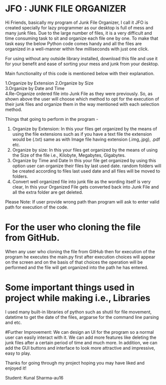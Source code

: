 # JFO : JUNK FILE ORGANIZER

Hi Friends, basically my program of Junk File Organizer, I call it JFO is created specially
for lazy programmer as our desktop is full of mess and many junk files.
Due to the large number of files, it is a very difficult and time consuming task to sit and
organize each file one by one. To make that task easy the below Python code
comes handy and all the files are organized in a well-manner within
few milliseconds with just one click.

For using without any outside library installed, download this file and
use it for your benefit and ease of sorting your mess and junk from your desktop.

Main functionality of this code is mentioned below with their explanation.

1.Organize by Extension 
2.Organize by Size  
3.Organize by Date and Time  
4.Re-Organize ordered file into Junk File as they were previously.
So, as shown above the user will choose which method to opt for the execution of their
junk files and organize them in the way mentioned with each selection method.

Things that going to perform in the program -

1. Organize by Extension:
  In this your files get organized by the means of using the file extensions 
such as if you have a text file the extension would be (.txt) same as with Image file having extension (.img,.jpg), .pdf etc.
2. Organize by size:
In this your files get organized by the means of using the Size of the file i.e., Kilobyte,
Megabytes, Gigabytes.
3. Organize by Time and Date
 In this your file get organized by using this option user can organize their files by last used date.
 random folders will be created according to files last used date and all files will be moved to folders.
4. Convert well organized file into junk file as the wording itself is very clear, 
 In this your Organized File gets converted back into Junk File and all the extra folder are get deleted.

Please Note:
If user provide wrong path than program will ask to enter valid path for execution of the code.

# For the user who cloning the file from GitHub.
When any user who cloning the file from GitHub then for execution 
of the program he executes the main.py first after execution choices will
appear on the screen and on the basis of that choices the operation will 
be performed and the file will get organized into the path he has entered.

# Some important things used in project while making i.e., Libraries
I used many built-in libraries of python such as shutil for file movement, datetime to
get the date of the files, argparse for the command line parsing and
etc.

#Further Improvement: 
We can design an UI for the program so a normal user can easily
interact with it. We can add more features like deleting the junk files
after a certain period of time and much more.
In addition, we can add the GUI buttons and interface to look more attractive and impressive,
easy to play.


Thanks for going through my project hoping you may have liked and enjoyed it! 

Student: Kunal Sharma-au16
